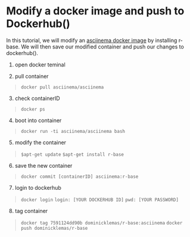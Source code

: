 # Modify a docker image and push to Dockerhub() 

In this tutorial, we will modify an [asciinema docker image](https://hub.docker.com/r/asciinema/asciinema/) by installing r-base. We will then save our modified container and push our changes to dockerhub(). 

1) open docker teminal

2) pull container

>``docker pull asciinema/asciinema``

3) check containerID

>``docker ps``

4) boot into container
>``docker run -ti asciinema/asciinema bash``

5) modify the container
>``$apt-get update``
>``$apt-get install r-base``

6) save the new container
>``docker commit [containerID] asciinema:r-base``

7) login to dockerhub
>``docker login``
>``login: [YOUR DOCKERHUB ID]``
>``pwd: [YOUR PASSWORD]``

8) tag container
>``docker tag 7591124dd90b dominicklemas/r-base:asciinema``
>``docker push dominicklemas/r-base``
